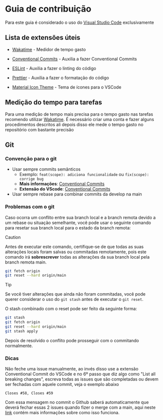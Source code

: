 # Guia de contribuição

Para este guia é considerado o uso do [Visual Studio Code](https://code.visualstudio.com/) exclusivamente

## Lista de extensões úteis

- [Wakatime](https://marketplace.visualstudio.com/items?itemName=wakatime.vscode-wakatime) - Medidor de tempo gasto

- [Conventional Commits](https://marketplace.visualstudio.com/items?itemName=vivaxy.vscode-conventional-commits) - Auxilia a fazer Conventional Commits

- [ESLint](https://marketplace.visualstudio.com/items?itemName=dbaeumer.vscode-eslint) - Auxilia a fazer o linting do código

- [Prettier](https://marketplace.visualstudio.com/items?itemName=esbenp.prettier-vscode) - Auxilia a fazer o formatação do código

- [Material Icon Theme](https://marketplace.visualstudio.com/items?itemName=PKief.material-icon-theme) - Tema de ícones para o VSCode

## Medição do tempo para tarefas

Para uma medição de tempo mais precisa para o tempo gasto nas tarefas recomendo utilizar [Wakatime](https://wakatime.com/vs-code). É necessário criar uma conta e fazer alguns procedimentos descritos ali depois disso ele mede o tempo gasto no repositório com bastante precisão

## Git

### Convenção para o git

- Usar sempre commits semânticos
  - Exemplo: `feat(scope): adiciona funcionalidade` ou `fix(scope): corrige bug`
  - **Mais informações**: [Conventional Commits](https://www.conventionalcommits.org/pt-br/)
  - **Extensão do VScode**: [Conventional Commits](https://marketplace.visualstudio.com/items?itemName=vivaxy.vscode-conventional-commits)
- Usar sempre rebase para combinar commits da develop na main

### Problemas com o git

Caso ocorra um conflito entre sua branch local e a branch remota devido a um rebase ou situação semelhante, você pode usar o seguinte comando para resetar sua branch local para o estado da branch remota:

> [!CAUTION]
> Antes de executar este comando, certifique-se de que todas as suas alterações locais foram salvas ou commitadas remotamente, pois este comando irá **sobrescrever** todas as alterações da sua branch local pela branch remota main.

```bash
git fetch origin
git reset --hard origin/main
```

> [!TIP]
> Se você tiver alterações que ainda não foram commitadas, você pode querer considerar o uso do `git stash` antes de executar o `git reset`.

O stash combinado com o reset pode ser feito da seguinte forma:

```bash
git stash
git fetch origin
git reset --hard origin/main
git stash apply
```

Depois de resolvido o conflito pode prosseguir com o commitando normalmente.

### Dicas

Não feche uma issue manualmente, ao invés disso use a extensão Conventional Commit do VSCode e no 6º passo que diz algo como "List all breaking changes", escreva todas as issues que são completadas ou devem ser fechadas com aquele commit, veja o exemplo abaixo

```
Closes #58, Closes #59
```

Com essa mensagem no commit o Github saberá automaticamente que deverá fechar essas 2 issues quando fizer o merge com a main, aqui neste [link](https://stackoverflow.com/questions/60027222/github-how-can-i-close-the-two-issues-with-commit-message) contém mais informações sobre como isso funciona.

<!-- TO DO:
## Coding conventions

> Code should be optimized for readability. Attach some custom style guide or reference some. i.e.:

In order to sanitize coding standards, please follow [this style guide](https://github.com/airbnb/javascript).
-->

